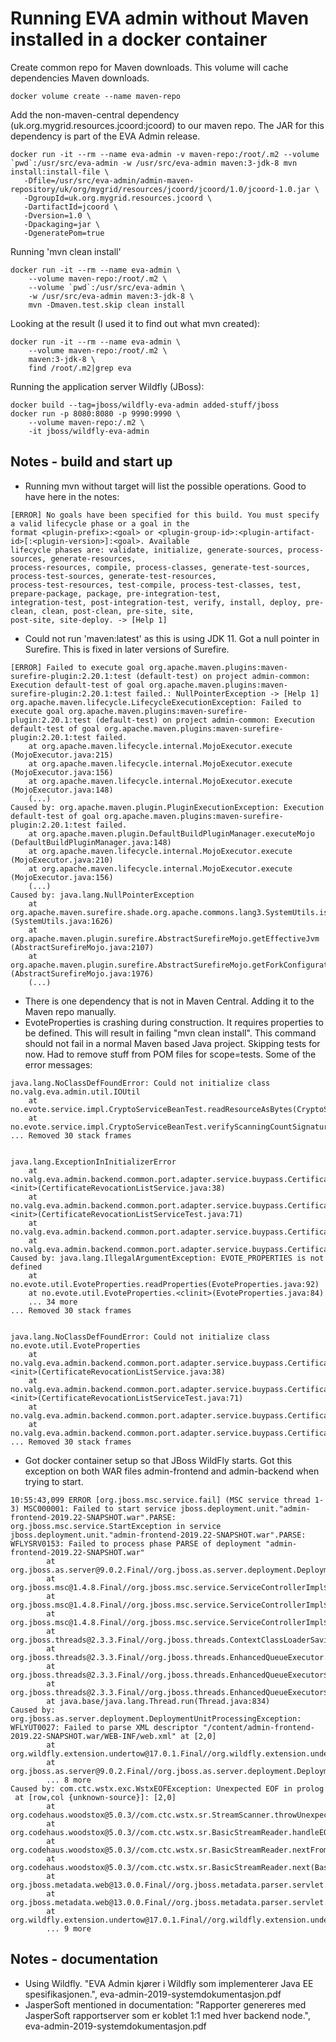 # Running EVA admin without Maven installed in a docker container

Create common repo for Maven downloads. This volume will cache dependencies Maven downloads.

`docker volume create --name maven-repo`

Add the non-maven-central dependency (uk.org.mygrid.resources.jcoord:jcoord) to our maven repo. The JAR for this dependency is part of the EVA Admin release.
```
docker run -it --rm --name eva-admin -v maven-repo:/root/.m2 --volume `pwd`:/usr/src/eva-admin -w /usr/src/eva-admin maven:3-jdk-8 mvn install:install-file \
   -Dfile=/usr/src/eva-admin/admin-maven-repository/uk/org/mygrid/resources/jcoord/jcoord/1.0/jcoord-1.0.jar \
   -DgroupId=uk.org.mygrid.resources.jcoord \
   -DartifactId=jcoord \
   -Dversion=1.0 \
   -Dpackaging=jar \
   -DgeneratePom=true
```

Running 'mvn clean install'

```
docker run -it --rm --name eva-admin \
    --volume maven-repo:/root/.m2 \
    --volume `pwd`:/usr/src/eva-admin \
    -w /usr/src/eva-admin maven:3-jdk-8 \
    mvn -Dmaven.test.skip clean install
```

Looking at the result (I used it to find out what mvn created):
```
docker run -it --rm --name eva-admin \
    --volume maven-repo:/root/.m2 \
    maven:3-jdk-8 \
    find /root/.m2|grep eva
```

Running the application server Wildfly (JBoss):
```
docker build --tag=jboss/wildfly-eva-admin added-stuff/jboss
docker run -p 8080:8080 -p 9990:9990 \
    --volume maven-repo:/.m2 \
    -it jboss/wildfly-eva-admin
```


## Notes - build and start up
- Running mvn without target will list the possible operations. Good to have here in the notes:
```
[ERROR] No goals have been specified for this build. You must specify a valid lifecycle phase or a goal in the 
format <plugin-prefix>:<goal> or <plugin-group-id>:<plugin-artifact-id>[:<plugin-version>]:<goal>. Available 
lifecycle phases are: validate, initialize, generate-sources, process-sources, generate-resources, 
process-resources, compile, process-classes, generate-test-sources, process-test-sources, generate-test-resources,
process-test-resources, test-compile, process-test-classes, test, prepare-package, package, pre-integration-test,
integration-test, post-integration-test, verify, install, deploy, pre-clean, clean, post-clean, pre-site, site,
post-site, site-deploy. -> [Help 1]
```

- Could not run 'maven:latest' as this is using JDK 11. Got a null pointer in Surefire. This is fixed in later versions of Surefire.

```
[ERROR] Failed to execute goal org.apache.maven.plugins:maven-surefire-plugin:2.20.1:test (default-test) on project admin-common: Execution default-test of goal org.apache.maven.plugins:maven-surefire-plugin:2.20.1:test failed.: NullPointerException -> [Help 1]
org.apache.maven.lifecycle.LifecycleExecutionException: Failed to execute goal org.apache.maven.plugins:maven-surefire-plugin:2.20.1:test (default-test) on project admin-common: Execution default-test of goal org.apache.maven.plugins:maven-surefire-plugin:2.20.1:test failed.
    at org.apache.maven.lifecycle.internal.MojoExecutor.execute (MojoExecutor.java:215)
    at org.apache.maven.lifecycle.internal.MojoExecutor.execute (MojoExecutor.java:156)
    at org.apache.maven.lifecycle.internal.MojoExecutor.execute (MojoExecutor.java:148)
    (...)
Caused by: org.apache.maven.plugin.PluginExecutionException: Execution default-test of goal org.apache.maven.plugins:maven-surefire-plugin:2.20.1:test failed.
    at org.apache.maven.plugin.DefaultBuildPluginManager.executeMojo (DefaultBuildPluginManager.java:148)
    at org.apache.maven.lifecycle.internal.MojoExecutor.execute (MojoExecutor.java:210)
    at org.apache.maven.lifecycle.internal.MojoExecutor.execute (MojoExecutor.java:156)
    (...)
Caused by: java.lang.NullPointerException
    at org.apache.maven.surefire.shade.org.apache.commons.lang3.SystemUtils.isJavaVersionAtLeast (SystemUtils.java:1626)
    at org.apache.maven.plugin.surefire.AbstractSurefireMojo.getEffectiveJvm (AbstractSurefireMojo.java:2107)
    at org.apache.maven.plugin.surefire.AbstractSurefireMojo.getForkConfiguration (AbstractSurefireMojo.java:1976)
    (...)

```

- There is one dependency that is not in Maven Central. Adding it to the Maven repo manually.
- EvoteProperties is crashing during construction. It requires properties to be defined. This will result in failing "mvn clean install". This command should not fail in a normal Maven based Java project. Skipping tests for now. Had to remove stuff from POM files for scope=tests.
Some of the error messages:
```
java.lang.NoClassDefFoundError: Could not initialize class no.valg.eva.admin.util.IOUtil
	at no.evote.service.impl.CryptoServiceBeanTest.readResourceAsBytes(CryptoServiceBeanTest.java:195)
	at no.evote.service.impl.CryptoServiceBeanTest.verifyScanningCountSignature_signatureIsABuypassSignatureCrlValididationFailsDueToMissingProvider_returnsFalse(CryptoServiceBeanTest.java:135)
... Removed 30 stack frames


java.lang.ExceptionInInitializerError
	at no.valg.eva.admin.backend.common.port.adapter.service.buypass.CertificateRevocationListService.<init>(CertificateRevocationListService.java:38)
	at no.valg.eva.admin.backend.common.port.adapter.service.buypass.CertificateRevocationListServiceTest$1.<init>(CertificateRevocationListServiceTest.java:71)
	at no.valg.eva.admin.backend.common.port.adapter.service.buypass.CertificateRevocationListServiceTest.makeCertificateRevocationListService(CertificateRevocationListServiceTest.java:71)
	at no.valg.eva.admin.backend.common.port.adapter.service.buypass.CertificateRevocationListServiceTest.readCrlFromBuypass_noUrlFoundForPrincipal_returnsCrl(CertificateRevocationListServiceTest.java:46)
Caused by: java.lang.IllegalArgumentException: EVOTE_PROPERTIES is not defined
	at no.evote.util.EvoteProperties.readProperties(EvoteProperties.java:92)
	at no.evote.util.EvoteProperties.<clinit>(EvoteProperties.java:84)
	... 34 more
... Removed 30 stack frames


java.lang.NoClassDefFoundError: Could not initialize class no.evote.util.EvoteProperties
	at no.valg.eva.admin.backend.common.port.adapter.service.buypass.CertificateRevocationListService.<init>(CertificateRevocationListService.java:38)
	at no.valg.eva.admin.backend.common.port.adapter.service.buypass.CertificateRevocationListServiceTest$1.<init>(CertificateRevocationListServiceTest.java:71)
	at no.valg.eva.admin.backend.common.port.adapter.service.buypass.CertificateRevocationListServiceTest.makeCertificateRevocationListService(CertificateRevocationListServiceTest.java:71)
	at no.valg.eva.admin.backend.common.port.adapter.service.buypass.CertificateRevocationListServiceTest.readCrlFromBuypass_returnsCrl(CertificateRevocationListServiceTest.java:36)
... Removed 30 stack frames
```

- Got docker container setup so that JBoss WildFly starts. Got this exception on both WAR files admin-frontend and 
admin-backend when trying to start.
```
10:55:43,099 ERROR [org.jboss.msc.service.fail] (MSC service thread 1-3) MSC000001: Failed to start service jboss.deployment.unit."admin-frontend-2019.22-SNAPSHOT.war".PARSE: org.jboss.msc.service.StartException in service jboss.deployment.unit."admin-frontend-2019.22-SNAPSHOT.war".PARSE: WFLYSRV0153: Failed to process phase PARSE of deployment "admin-frontend-2019.22-SNAPSHOT.war"
        at org.jboss.as.server@9.0.2.Final//org.jboss.as.server.deployment.DeploymentUnitPhaseService.start(DeploymentUnitPhaseService.java:183)
        at org.jboss.msc@1.4.8.Final//org.jboss.msc.service.ServiceControllerImpl$StartTask.startService(ServiceControllerImpl.java:1737)
        at org.jboss.msc@1.4.8.Final//org.jboss.msc.service.ServiceControllerImpl$StartTask.execute(ServiceControllerImpl.java:1699)
        at org.jboss.msc@1.4.8.Final//org.jboss.msc.service.ServiceControllerImpl$ControllerTask.run(ServiceControllerImpl.java:1557)
        at org.jboss.threads@2.3.3.Final//org.jboss.threads.ContextClassLoaderSavingRunnable.run(ContextClassLoaderSavingRunnable.java:35)
        at org.jboss.threads@2.3.3.Final//org.jboss.threads.EnhancedQueueExecutor.safeRun(EnhancedQueueExecutor.java:1982)
        at org.jboss.threads@2.3.3.Final//org.jboss.threads.EnhancedQueueExecutor$ThreadBody.doRunTask(EnhancedQueueExecutor.java:1486)
        at org.jboss.threads@2.3.3.Final//org.jboss.threads.EnhancedQueueExecutor$ThreadBody.run(EnhancedQueueExecutor.java:1377)
        at java.base/java.lang.Thread.run(Thread.java:834)
Caused by: org.jboss.as.server.deployment.DeploymentUnitProcessingException: WFLYUT0027: Failed to parse XML descriptor "/content/admin-frontend-2019.22-SNAPSHOT.war/WEB-INF/web.xml" at [2,0]
        at org.wildfly.extension.undertow@17.0.1.Final//org.wildfly.extension.undertow.deployment.WebParsingDeploymentProcessor.deploy(WebParsingDeploymentProcessor.java:134)
        at org.jboss.as.server@9.0.2.Final//org.jboss.as.server.deployment.DeploymentUnitPhaseService.start(DeploymentUnitPhaseService.java:176)
        ... 8 more
Caused by: com.ctc.wstx.exc.WstxEOFException: Unexpected EOF in prolog
 at [row,col {unknown-source}]: [2,0]
        at org.codehaus.woodstox@5.0.3//com.ctc.wstx.sr.StreamScanner.throwUnexpectedEOF(StreamScanner.java:687)
        at org.codehaus.woodstox@5.0.3//com.ctc.wstx.sr.BasicStreamReader.handleEOF(BasicStreamReader.java:2220)
        at org.codehaus.woodstox@5.0.3//com.ctc.wstx.sr.BasicStreamReader.nextFromProlog(BasicStreamReader.java:2126)
        at org.codehaus.woodstox@5.0.3//com.ctc.wstx.sr.BasicStreamReader.next(BasicStreamReader.java:1181)
        at org.jboss.metadata.web@13.0.0.Final//org.jboss.metadata.parser.servlet.WebMetaDataParser.parse(WebMetaDataParser.java:63)
        at org.jboss.metadata.web@13.0.0.Final//org.jboss.metadata.parser.servlet.WebMetaDataParser.parse(WebMetaDataParser.java:51)
        at org.wildfly.extension.undertow@17.0.1.Final//org.wildfly.extension.undertow.deployment.WebParsingDeploymentProcessor.deploy(WebParsingDeploymentProcessor.java:96)
        ... 9 more
```

## Notes - documentation

- Using Wildfly. "EVA Admin kjører i Wildfly som implementerer Java EE spesifikasjonen.", eva-admin-2019-systemdokumentasjon.pdf
- JasperSoft mentioned in documentation: "Rapporter genereres med JasperSoft rapportserver som er koblet 1:1 med hver backend node.", eva-admin-2019-systemdokumentasjon.pdf